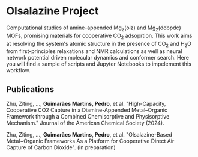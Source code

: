 # Olsalazine Project

Computational studies of amine-appended Mg$`_2`$(olz) and Mg$`_2`$(dobpdc) MOFs, promising materials for cooperative CO$`_2`$ adsoprtion. This work aims at resolving the system's atomic structure in the presence of CO$`_2`$ and H$`_2`$O from first-principles relaxations and NMR calculations as well as neural network potential driven molecular dynamics and conformer search. Here you will find a sample of scripts and Jupyter Notebooks to impelement this workflow. 


## Publications

Zhu, Ziting, ..., **Guimarães Martins, Pedro**, et al. "High-Capacity, Cooperative CO2 Capture in a Diamine-Appended Metal–Organic Framework through a Combined Chemisorptive and Physisorptive Mechanism." Journal of the American Chemical Society (2024).

Zhu, Ziting, ..., **Guimarães Martins, Pedro**, et al. "Olsalazine-Based Metal−Organic Frameworks As a Platform for Cooperative Direct Air Capture of Carbon Dioxide". (in preparation)



